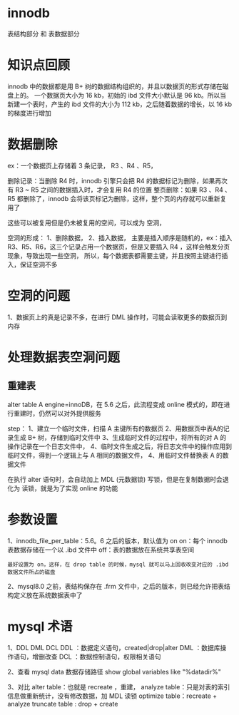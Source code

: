 # innodb 

  表结构部分 和 表数据部分

  

# 知识点回顾

  innodb 中的数据都是用 B+ 树的数据结构组织的，并且以数据页的形式存储在磁盘上的。
  一个数据页大小为 16 kb，初始的 ibd 文件大小默认是 96 kb。所以当新建一个表时，产生的 ibd 文件的大小为 112 kb，之后随着数据的增长，以 16 kb 的梯度进行增加



# 数据删除

  ex：一个数据页上存储着 3 条记录， R3 、R4 、R5，

  删除记录：当删除 R4 时，innodb 引擎只会把 R4 的数据标记为删除，如果再次有 R3 ~ R5 之间的数据插入时，才会复用 R4 的位置
  整页删除：如果 R3 、R4 、R5 都删除了，innodb 会将该页标记为删除，这样，整个页的内存就可以重新复用了

  
  这些可以被复用但是仍未被复用的空间，可以成为 空洞，

  空洞的形成：
    1、删除数据，
    2、插入数据，
      主要是插入顺序是随机的，ex：插入 R3、R5、R6，这三个记录占用一个数据页，但是又要插入 R4 ，这样会触发分页现象，导致出现一些空洞，
      所以，每个数据表都需要主键，并且按照主键进行插入，保证空洞不多

# 空洞的问题

  1、数据页上的真是记录不多，在进行 DML 操作时，可能会读取更多的数据页到内存


# 处理数据表空洞问题
  

## 重建表
  alter table A engine=innoDB，在 5.6 之后，此流程变成 online 模式的，即在进行重建时，仍然可以对外提供服务

  step：
    1、建立一个临时文件，扫描 A 主键所有的数据页
    2、用数据页中表A的记录生成 B+ 树，存储到临时文件中
    3、生成临时文件的过程中，将所有的对 A 的操作记录在一个日志文件中，
    4、临时文件生成之后，将日志文件中的操作应用到临时文件，得到一个逻辑上与 A 相同的数据文件，
    4、用临时文件替换表 A 的数据文件

  在执行 alter 语句时，会自动加上 MDL (元数据锁) 写锁，但是在复制数据时会退化为 读锁，就是为了实现 online 的功能



# 参数设置

  1、innodb_file_per_table：5.6。6 之后的版本，默认值为 on
    on：每个 innodb 表数据存储在一个以 .ibd 文件中
    off：表的数据放在系统共享表空间
    
    最好设置为 on，这样，在 drop table 的时候，mysql 就可以马上回收改变对应的 .ibd 数据文件所占的磁盘


  2、mysql8.0 之前，表结构保存在 .frm 文件中，之后的版本，则已经允许把表结构定义放在系统数据表中了




# mysql 术语

  1、DDL DML DCL
    DDL ：数据定义语句，created|drop|alter
    DML ：数据库操作语句，增删改查
    DCL ：数据控制语句，权限相关语句

  2、查看 mysql data 数据存储路径
    show global variables like "%datadir%"

  3、对比
    alter table：也就是 recreate ，重建，
    analyze table：只是对表的索引信息做重新统计，没有修改数据，加 MDL 读锁
    optimize table：recreate + analyze
    truncate table : drop + create